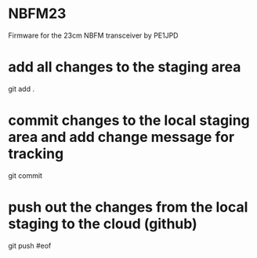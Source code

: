 # NBFM23
Firmware for the 23cm NBFM transceiver by PE1JPD

# add all changes to the staging area
git add . 

# commit changes to the local staging area and add change message for tracking
git commit

# push out the changes from the local staging to the cloud (github)
git push
#eof
